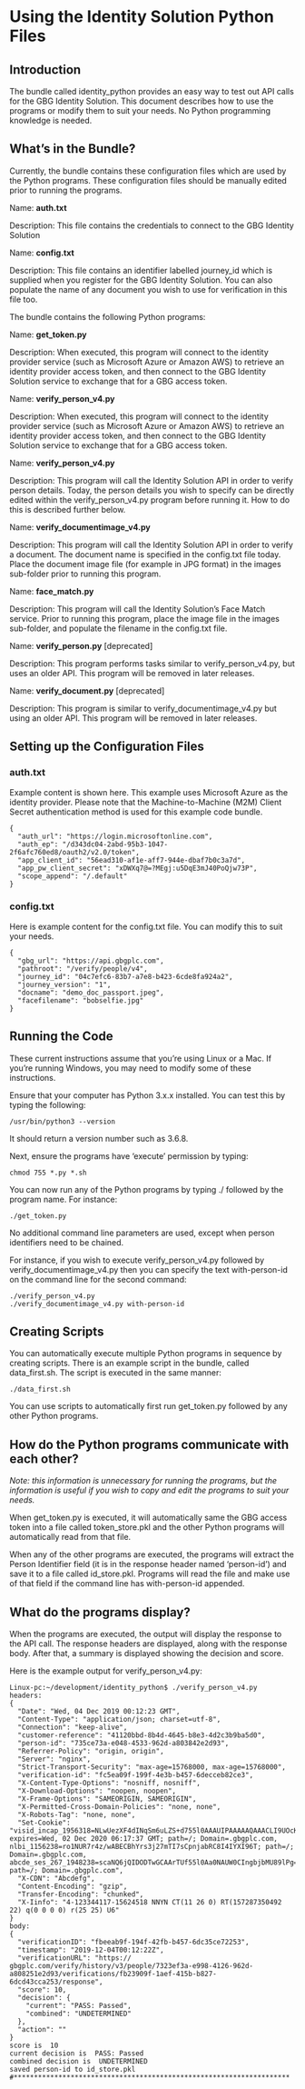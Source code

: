 
# Using the Identity Solution Python Files

## Introduction
The bundle called identity_python provides an easy way to test out API calls for the GBG Identity Solution. This document describes how to use the programs or modify them to suit your needs. No Python programming knowledge is needed.

## What’s in the Bundle?
Currently, the bundle contains these configuration files which are used by the Python programs. These configuration files should be manually edited prior to running the programs. 

Name: **auth.txt**

Description: This file contains the credentials to connect to the GBG Identity Solution

Name: **config.txt**

Description: This file contains an identifier labelled journey_id which is supplied when you register for the GBG Identity Solution. You can also populate the name of any document you wish to use for verification in this file too.

The bundle contains the following Python programs:

Name: **get_token.py**

Description: When executed, this program will connect to the identity provider service (such as Microsoft Azure or Amazon AWS) to retrieve an identity provider access token, and then connect to the GBG Identity Solution service to exchange that for a GBG access token.

Name: **verify_person_v4.py**

Description: When executed, this program will connect to the identity provider service (such as Microsoft Azure or Amazon AWS) to retrieve an identity provider access token, and then connect to the GBG Identity Solution service to exchange that for a GBG access token.

Name: **verify_person_v4.py**

Description: This program will call the Identity Solution API in order to verify person details. Today, the person details you wish to specify can be directly edited within the verify_person_v4.py program before running it. How to do this is described further below.

Name: **verify_documentimage_v4.py**

Description: This program will call the Identity Solution API in order to verify a document. The document name is specified in the config.txt file today. Place the document image file (for example in JPG format) in the images sub-folder prior to running this program.

Name: **face_match.py**

Description: This program will call the Identity Solution’s Face Match service. Prior to running this program, place the image file in the images sub-folder, and populate the filename in the config.txt file.

Name: **verify_person.py** [deprecated]

Description: This program performs tasks similar to verify_person_v4.py, but uses an older API. This program will be removed in later releases.

Name: **verify_document.py** [deprecated]

Description: This program is similar to verify_documentimage_v4.py but using an older API. This program will be removed in later releases.

## Setting up the Configuration Files
### auth.txt
Example content is shown here. This example uses Microsoft Azure as the identity provider.
Please note that the Machine-to-Machine (M2M) Client Secret authentication method is used for this example code bundle.

	{
	  "auth_url": "https://login.microsoftonline.com",
	  "auth_ep": "/d343dc04-2abd-95b3-1047-2f6afc760ed8/oauth2/v2.0/token",
	  "app_client_id": "56ead310-af1e-aff7-944e-dbaf7b0c3a7d",
	  "app_pw_client_secret": "xDWXq7@=?MEgj:u5DqE3mJ40PoQjw73P",
	  "scope_append": "/.default"
	}

### config.txt
Here is example content for the config.txt file. You can modify this to suit your needs.

	{
	  "gbg_url": "https://api.gbgplc.com",
	  "pathroot": "/verify/people/v4",
	  "journey_id": "04c7efc6-83b7-a7e8-b423-6cde8fa924a2",
	  "journey_version": "1",
	  "docname": "demo_doc_passport.jpeg",
	  "facefilename": "bobselfie.jpg"
	}

## Running the Code
These current instructions assume that you’re using Linux or a Mac. If you’re running Windows, you may need to modify some of these instructions. 

Ensure that your computer has Python 3.x.x installed. You can test this by typing the following:

	/usr/bin/python3 --version
It should return a version number such as 3.6.8.

Next, ensure the programs have ‘execute’ permission by typing: 

	chmod 755 *.py *.sh
You can now run any of the Python programs by typing ./ followed by the program name. For instance:

	./get_token.py
No additional command line parameters are used, except when person identifiers need to be chained.

For instance, if you wish to execute verify_person_v4.py followed by verify_documentimage_v4.py then you can specify the text with-person-id on the command line for the second command:

	./verify_person_v4.py
	./verify_documentimage_v4.py with-person-id

## Creating Scripts
You can automatically execute multiple Python programs in sequence by creating scripts. There is an example script in the bundle, called data_first.sh. The script is executed in the same manner:

	./data_first.sh
You can use scripts to automatically first run get_token.py followed by any other Python programs.

## How do the Python programs communicate with each other?
_Note: this information is unnecessary for running the programs, but the information is useful if you wish to copy and edit the programs to suit your needs._

When  get_token.py is executed, it will automatically same the GBG access token into a file called token_store.pkl and the other Python programs will automatically read from that file.

When any of the other programs are executed, the programs will extract the Person Identifier field (it is in the response header named ‘person-id’) and save it to a file called id_store.pkl. Programs will read the file and make use of that field if the command line has with-person-id appended.

## What do the programs display?
When the programs are executed, the output will display the response to the API call. The response headers are displayed, along with the response body. After that, a summary is displayed showing the decision and score.

Here is the example output for verify_person_v4.py:

	Linux-pc:~/development/identity_python$ ./verify_person_v4.py 
	headers:
	{
	  "Date": "Wed, 04 Dec 2019 00:12:23 GMT",
	  "Content-Type": "application/json; charset=utf-8",
	  "Connection": "keep-alive",
	  "customer-reference": "41120bbd-8b4d-4645-b8e3-4d2c3b9ba5d0",
	  "person-id": "735ce73a-e048-4533-962d-a803842e2d93",
	  "Referrer-Policy": "origin, origin",
	  "Server": "nginx",
	  "Strict-Transport-Security": "max-age=15768000, max-age=15768000",
	  "verification-id": "fc5ea09f-199f-4e3b-b457-6decceb82ce3",
	  "X-Content-Type-Options": "nosniff, nosniff",
	  "X-Download-Options": "noopen, noopen",
	  "X-Frame-Options": "SAMEORIGIN, SAMEORIGIN",
	  "X-Permitted-Cross-Domain-Policies": "none, none",
	  "X-Robots-Tag": "none, none",
	  "Set-Cookie": "visid_incap_1956318=NLwUezXF4dINqSm6uLZS+d755l0AAAUIPAAAAAQAAACLI9UOcK0lwqyOyVE7XX2i; expires=Wed, 02 Dec 2020 06:17:37 GMT; path=/; Domain=.gbgplc.com, nlbi_1156238=ro1NUR7r4z/wABECBhYrs3j27mTI7sCpnjabRC8I4IYXI96T; path=/; Domain=.gbgplc.com, abcde_ses_267_1948238=scaNQ6jQIDODTwGCAArTUf55l0Aa0NAUW0CIngbjbMU89lPg==; path=/; Domain=.gbgplc.com",
	  "X-CDN": "Abcdefg",
	  "Content-Encoding": "gzip",
	  "Transfer-Encoding": "chunked",
	  "X-Iinfo": "4-123344117-15624518 NNYN CT(11 26 0) RT(157287350492 22) q(0 0 0 0) r(25 25) U6"
	}
	body:
	{
	  "verificationID": "fbeeab9f-194f-42fb-b457-6dc35ce72253",
	  "timestamp": "2019-12-04T00:12:22Z",
	  "verificationURL": "https:// gbgplc.com/verify/history/v3/people/7323ef3a-e998-4126-962d-a808251e2d93/verifications/fb23909f-1aef-415b-b827-6dcd43cca253/response",
	  "score": 10,
	  "decision": {
	    "current": "PASS: Passed",
	    "combined": "UNDETERMINED"
	  },
	  "action": ""
	}
	score is  10
	current decision is  PASS: Passed
	combined decision is  UNDETERMINED
	saved person-id to id_store.pkl
	#********************************************************************


